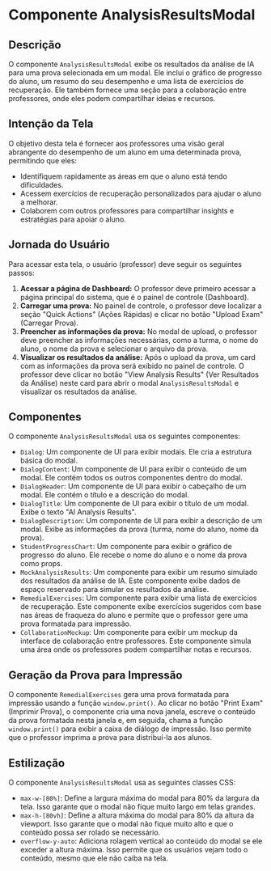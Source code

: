 # Componente AnalysisResultsModal

## Descrição

O componente `AnalysisResultsModal` exibe os resultados da análise de IA para uma prova selecionada em um modal. Ele inclui o gráfico de progresso do aluno, um resumo do seu desempenho e uma lista de exercícios de recuperação. Ele também fornece uma seção para a colaboração entre professores, onde eles podem compartilhar ideias e recursos.

## Intenção da Tela

O objetivo desta tela é fornecer aos professores uma visão geral abrangente do desempenho de um aluno em uma determinada prova, permitindo que eles:

*   Identifiquem rapidamente as áreas em que o aluno está tendo dificuldades.
*   Acessem exercícios de recuperação personalizados para ajudar o aluno a melhorar.
*   Colaborem com outros professores para compartilhar insights e estratégias para apoiar o aluno.

## Jornada do Usuário

Para acessar esta tela, o usuário (professor) deve seguir os seguintes passos:

1.  **Acessar a página de Dashboard:** O professor deve primeiro acessar a página principal do sistema, que é o painel de controle (Dashboard).
2.  **Carregar uma prova:** No painel de controle, o professor deve localizar a seção "Quick Actions" (Ações Rápidas) e clicar no botão "Upload Exam" (Carregar Prova).
3.  **Preencher as informações da prova:** No modal de upload, o professor deve preencher as informações necessárias, como a turma, o nome do aluno, o nome da prova e selecionar o arquivo da prova.
4.  **Visualizar os resultados da análise:** Após o upload da prova, um card com as informações da prova será exibido no painel de controle. O professor deve clicar no botão "View Analysis Results" (Ver Resultados da Análise) neste card para abrir o modal `AnalysisResultsModal` e visualizar os resultados da análise.

## Componentes

O componente `AnalysisResultsModal` usa os seguintes componentes:

*   `Dialog`: Um componente de UI para exibir modais. Ele cria a estrutura básica do modal.
*   `DialogContent`: Um componente de UI para exibir o conteúdo de um modal. Ele contém todos os outros componentes dentro do modal.
*   `DialogHeader`: Um componente de UI para exibir o cabeçalho de um modal. Ele contém o título e a descrição do modal.
*   `DialogTitle`: Um componente de UI para exibir o título de um modal. Exibe o texto "AI Analysis Results".
*   `DialogDescription`: Um componente de UI para exibir a descrição de um modal. Exibe as informações da prova (turma, nome do aluno, nome da prova).
*   `StudentProgressChart`: Um componente para exibir o gráfico de progresso do aluno. Ele recebe o nome do aluno e o nome da prova como props.
*   `MockAnalysisResults`: Um componente para exibir um resumo simulado dos resultados da análise de IA. Este componente exibe dados de espaço reservado para simular os resultados da análise.
*   `RemedialExercises`: Um componente para exibir uma lista de exercícios de recuperação. Este componente exibe exercícios sugeridos com base nas áreas de fraqueza do aluno e permite que o professor gere uma prova formatada para impressão.
*   `CollaborationMockup`: Um componente para exibir um mockup da interface de colaboração entre professores. Este componente simula uma área onde os professores podem compartilhar notas e recursos.

## Geração da Prova para Impressão

O componente `RemedialExercises` gera uma prova formatada para impressão usando a função `window.print()`. Ao clicar no botão "Print Exam" (Imprimir Prova), o componente cria uma nova janela, escreve o conteúdo da prova formatada nesta janela e, em seguida, chama a função `window.print()` para exibir a caixa de diálogo de impressão. Isso permite que o professor imprima a prova para distribuí-la aos alunos.

## Estilização

O componente `AnalysisResultsModal` usa as seguintes classes CSS:

*   `max-w-[80%]`: Define a largura máxima do modal para 80% da largura da tela. Isso garante que o modal não fique muito largo em telas grandes.
*   `max-h-[80vh]`: Define a altura máxima do modal para 80% da altura da viewport. Isso garante que o modal não fique muito alto e que o conteúdo possa ser rolado se necessário.
*   `overflow-y-auto`: Adiciona rolagem vertical ao conteúdo do modal se ele exceder a altura máxima. Isso permite que os usuários vejam todo o conteúdo, mesmo que ele não caiba na tela.